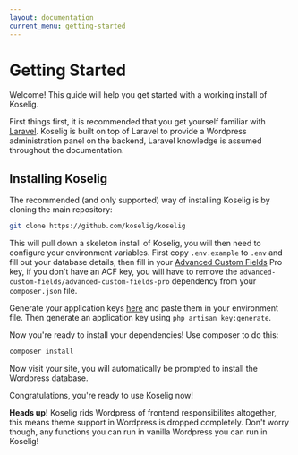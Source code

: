 ```yaml
---
layout: documentation
current_menu: getting-started
---
```


# Getting Started

Welcome! This guide will help you get started with a working install of Koselig.

First things first, it is recommended that you get yourself familiar with [Laravel](https://laravel.com/docs/5.3/installation). Koselig is built on top of Laravel to provide a Wordpress administration panel on the backend, Laravel knowledge is assumed throughout the documentation.



## Installing Koselig

The recommended (and only supported) way of installing Koselig is by cloning the main repository:

```sh
git clone https://github.com/koselig/koselig
```

This will pull down a skeleton install of Koselig, you will then need to configure your environment variables. First copy `.env.example` to `.env` and fill out your database details, then fill in your [Advanced Custom Fields](https://www.advancedcustomfields.com/) Pro key, if you don't have an ACF key, you will have to remove the `advanced-custom-fields/advanced-custom-fields-pro` dependency from your `composer.json` file.

Generate your application keys [here](https://api.wordpress.org/secret-key/1.1/salt/) and paste them in your environment file. Then generate an application key using `php artisan key:generate`.

Now you're ready to install your dependencies! Use composer to do this:

```sh
composer install
```

Now visit your site, you will automatically be prompted to install the Wordpress database.

Congratulations, you're ready to use Koselig now!

<div class="alert alert-info" role="alert"><strong>Heads up!</strong> Koselig rids Wordpress of frontend responsibilites altogether, this means theme support in Wordpress is dropped completely. Don't worry though, any functions you can run in vanilla Wordpress you can run in Koselig!</div>